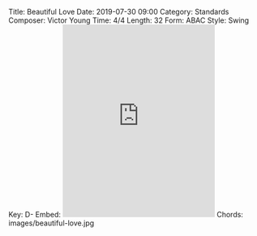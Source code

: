 Title: Beautiful Love
Date: 2019-07-30 09:00
Category: Standards
Composer: Victor Young
Time: 4/4
Length: 32
Form: ABAC
Style: Swing
Key: D-
Embed: <iframe src="https://open.spotify.com/embed/user/thatdavidmiller/playlist/7tZoMf2jhBvFnc1CGzY2Po" width="300" height="380" frameborder="0" allowtransparency="true" allow="encrypted-media"></iframe>
Chords: images/beautiful-love.jpg
